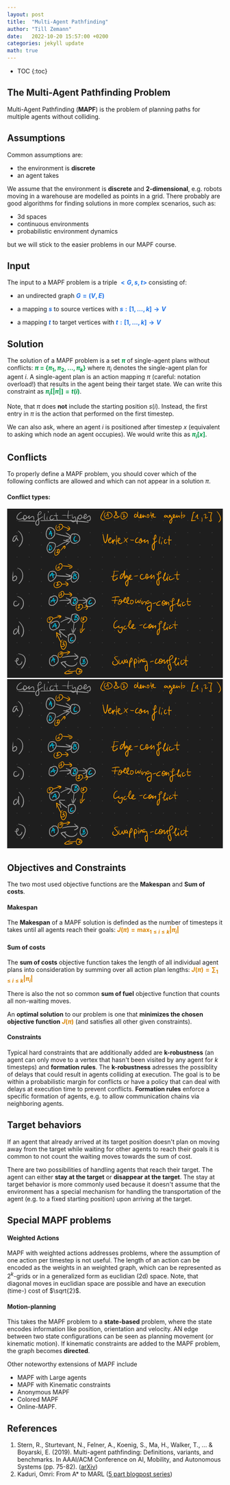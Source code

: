 ```yaml
---
layout: post
title:  "Multi-Agent Pathfinding"
author: "Till Zemann"
date:   2022-10-20 15:57:00 +0200
categories: jekyll update
math: true
---
```


<!-- Execute in /_posts/: -->
<!-- pandoc -o first_paper_summary.pdf 2022-09-27-intro-to-mapf.md -->

* TOC
{:toc}

## The Multi-Agent Pathfinding Problem

Multi-Agent Pathfinding (__MAPF__) is the problem of planning paths for multiple agents without colliding.


## Assumptions

Common assumptions are:

- the environment is __discrete__
- an agent takes



We assume that the environment is __discrete__ and __2-dimensional__, e.g. robots moving in a warehouse are modelled as points in a grid.
There probably are good algorithms for finding solutions in more complex scenarios, such as:

- 3d spaces
- continuous environments
- probabilistic environment dynamics

but we will stick to the easier problems in our MAPF course.


## Input

The input to a MAPF problem is a triple <strong style="color: #1E72E7">$<G,s,t>$</strong> consisting of:

- an undirected graph <strong style="color: #1E72E7">$G = (V,E)$</strong>

- a mapping <strong style="color: #1E72E7">$s$</strong> to source vertices with 
<strong style="color: #1E72E7">$s: [1,\dots,k] \to V$</strong>

- a mapping <strong style="color: #1E72E7">$t$</strong> to target vertices with 
<strong style="color: #1E72E7">$t: [1,\dots,k] \to V$</strong>


## Solution

The solution of a MAPF problem is a set <strong style="color: #039947">$\pi$</strong> of single-agent plans without conflicts: 
<strong style="color: #039947">$\pi$ = {$\pi_1, \pi_2, \dots, \pi_k$}</strong> where $\pi_i$ denotes the single-agent plan for agent $i$. 
A single-agent plan is an action mapping $\pi$ (careful: notation overload!) that results in the agent being their target state. We can write this constraint as <strong style="color: #039947">$\pi_i[|\pi|] = t(i)$</strong>.

Note, that $\pi$ does __not__ include the starting position $s(i)$.
Instead, the first entry in $\pi$ is the action that performed on the first timestep.

We can also ask, where an agent $i$ is positioned after timestep $x$ (equivalent to asking which node an agent occupies). We would write this as <strong style="color: #039947">$\pi_i[x]$</strong>.


## Conflicts

To properly define a MAPF problem, you should cover which of the following conflicts are allowed and which can not appear in a solution $\pi$.

#### Conflict types:

![](/images/conflict-types.png "img1")  <!-- For pandoc (md to pdf) -->
![](images/conflict-types.png "img2") 	<!-- For the website        -->


## Objectives and Constraints

The two most used objective functions are the __Makespan__ and __Sum of costs__.

#### Makespan

The __Makespan__ of a MAPF solution is definded as the number of timesteps it takes until all agents reach their goals:
<strong style="color: #d98404" >$J(\pi) = \max_{1 \leq i \leq k}|\pi_i|$</strong>

#### Sum of costs

The __sum of costs__ objective function takes the length of all individual agent plans into consideration by summing over all action plan lengths: <strong style="color: #d98404" >$J(\pi) = \sum_{1 \leq i \leq k}|\pi_i|$</strong>

There is also the not so common __sum of fuel__ objective function that counts all non-waiting moves.

An __optimal solution__ to our problem is one that __minimizes the chosen objective function__ <strong style="color: #d98404" >$J(\pi)$</strong> (and satisfies all other given constraints).

#### Constraints

Typical hard constraints that are additionally added are __k-robustness__ (an agent can only move to a vertex that hasn't been visited by any agent for $k$ timesteps) and __formation rules__.
The __k-robustness__ adresses the possiblity of delays that could result in agents colliding at execution. The goal is to be within a probabilistic margin for conflicts or have a policy that can deal with delays at execution time to prevent conflicts.
__Formation rules__ enforce a specific formation of agents, e.g. to allow communication chains via neighboring agents.

## Target behaviors

If an agent that already arrived at its target position doesn't plan on moving away from the target while waiting for other agents to reach their goals it is common to not count the waiting moves towards the sum of cost. 

There are two possibilities of handling agents that reach their target. The agent can either __stay at the target__ or __disappear at the target__. The stay at target behavior is more commonly used because it doesn't assume that the environment has a special mechanism for handling the transportation of the agent (e.g. to a fixed starting position) upon arriving at the target.


## Special MAPF problems

#### Weighted Actions

MAPF with weighted actions addresses problems, where the assumption of one action per timestep is not useful. The length of an action can be encoded as the weights in an weighted graph, which can be represented as $2^k$-grids or in a generalized form as euclidian (2d) space.
Note, that diagonal moves in euclidian space are possible and have an execution (time-) cost of $\sqrt{2}$.

#### Motion-planning

This takes the MAPF problem to a __state-based__ problem, where the state encodes information like position, orientation and velocity. AN edge between two state configurations can be seen as planning movement (or kinematic motion). If kinematic constraints are added to the MAPF problem, the graph becomes __directed__.

Other noteworthy extensions of MAPF include

- MAPF with Large agents
- MAPF with Kinematic constraints
- Anonymous MAPF
- Colored MAPF
- Online-MAPF.



<!-- In-Text Citing -->
<!-- 
You can...
- use bullet points
1. use
2. ordered
3. lists


do $X$ math

embed images:
<div class="img-block" style="width: 800px;">
    <img src="/images/lofi_art.png"/>
    <span><strong>Fig 1.1.</strong> Agent and Environment interactions</span>
</div>

refer to links:
[(k-fold) Cross-Validation](https://scikit-learn.org/stable/modules/cross_validation.html)

{% highlight python %}
@jit
def f(x)
    print("hi")
# does cool stuff
{% endhighlight %}
-->

## References
1. Stern, R., Sturtevant, N., Felner, A., Koenig, S., Ma, H., Walker, T., ... & Boyarski, E. (2019). Multi-agent pathfinding: Definitions, variants, and benchmarks. In AAAI/ACM Conference on AI, Mobility, and Autonomous Systems (pp. 75-82). 
([arXiv][marl-defs-variants-benchmarks])
2. Kaduri, Omri: From A* to MARL ([5 part blogpost series][kaduri-mapf-to-marl])

<!-- Ressources -->
[marl-defs-variants-benchmarks]: https://arxiv.org/abs/1906.08291
[kaduri-mapf-to-marl]: https://omrikaduri.github.io/